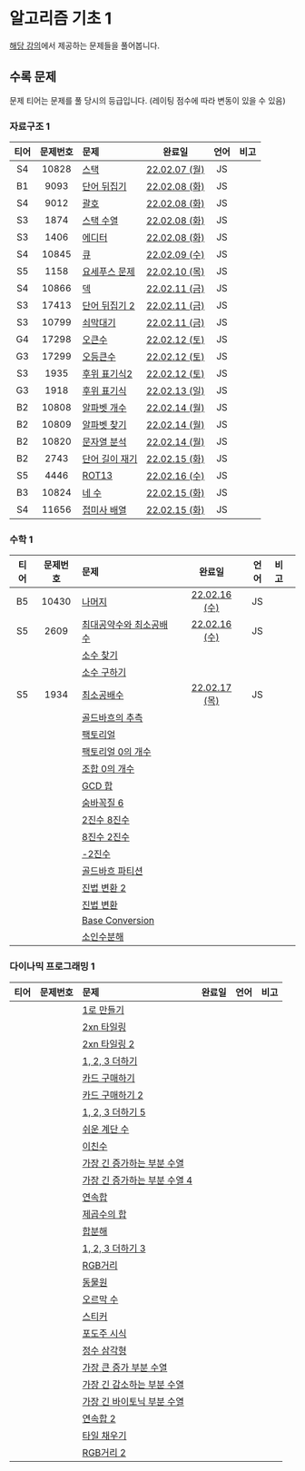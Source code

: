 # 알고리즘 기초 1

[해당 강의](https://code.plus/course/41)에서 제공하는 문제들을 풀어봅니다.

## 수록 문제

문제 티어는 문제를 풀 당시의 등급입니다. (레이팅 점수에 따라 변동이 있을 수 있음)

### 자료구조 1

| 티어 | 문제번호 | 문제 | 완료일 | 언어 | 비고 |
| :--: | :------: | :-- | :----: | :--: | :-- |
| S4 | 10828 | [스택](https://www.acmicpc.net/problem/10828) | [22.02.07 (월)](./10828_스택) | JS | |
| B1 | 9093 | [단어 뒤집기](https://www.acmicpc.net/problem/9093) | [22.02.08 (화)](./9093_단어_뒤집기) | JS | |
| S4 | 9012 | [괄호](https://www.acmicpc.net/problem/9012) | [22.02.08 (화)](./9012_괄호) | JS | |
| S3 | 1874 | [스택 수열](https://www.acmicpc.net/problem/1874) | [22.02.08 (화)](./1874_스택_수열) | JS | |
| S3 | 1406 | [에디터](https://www.acmicpc.net/problem/1406) | [22.02.08 (화)](./1406_에디터)| JS | |
| S4 | 10845 | [큐](https://www.acmicpc.net/problem/10845) | [22.02.09 (수)](./10845_큐) | JS | |
| S5 | 1158 | [요세푸스 문제](https://www.acmicpc.net/problem/1158) | [22.02.10 (목)](./1158_요세푸스_문제) | JS | |
| S4 | 10866 | [덱](https://www.acmicpc.net/problem/10866) | [22.02.11 (금)](./10866_덱) | JS | |
| S3 | 17413 | [단어 뒤집기 2](https://www.acmicpc.net/problem/17413) | [22.02.11 (금)](./17413_단어_뒤집기_2) | JS | |
| S3 | 10799 | [쇠막대기](https://www.acmicpc.net/problem/10799) | [22.02.11 (금)](./10799_쇠막대기) | JS | |
| G4 | 17298 | [오큰수](https://www.acmicpc.net/problem/17298) | [22.02.12 (토)](./17298_오큰수) | JS | |
| G3 | 17299 | [오등큰수](https://www.acmicpc.net/problem/17299) | [22.02.12 (토)](./17299_오등큰수) | JS | |
| S3 | 1935 | [후위 표기식2](https://www.acmicpc.net/problem/1935) | [22.02.12 (토)](./1935_후위_표기식2) | JS | |
| G3 | 1918 | [후위 표기식](https://www.acmicpc.net/problem/1918) | [22.02.13 (일)](./1918_후위_표기식) | JS | |
| B2 | 10808 | [알파벳 개수](https://www.acmicpc.net/problem/10808) | [22.02.14 (월)](./10808_알파벳_개수) | JS | |
| B2 | 10809 | [알파벳 찾기](https://www.acmicpc.net/problem/10809) | [22.02.14 (월)](./10809_알파벳_찾기) | JS | |
| B2 | 10820 | [문자열 분석](https://www.acmicpc.net/problem/10820) | [22.02.14 (월)](./10820_문자열_분석) | JS | |
| B2 | 2743 | [단어 길이 재기](https://www.acmicpc.net/problem/2743) | [22.02.15 (화)](./2743_단어_길이_재기/) | JS | |
| S5 | 4446 | [ROT13](https://www.acmicpc.net/problem/4446) | [22.02.16 (수)](./4446_ROT13/) | JS | |
| B3 | 10824 | [네 수](https://www.acmicpc.net/problem/10824) | [22.02.15 (화)](./10824_네_수/) | JS | |
| S4 | 11656 | [접미사 배열](https://www.acmicpc.net/problem/11656) | [22.02.15 (화)](./11656_접미사_배열/) | JS | |

### 수학 1

| 티어 | 문제번호 | 문제 | 완료일 | 언어 | 비고 |
| :--: | :------: | :-- | :----: | :--: | :-- |
| B5 | 10430 | [나머지](https://www.acmicpc.net/problem/10430) | [22.02.16 (수)](./10430_나머지/) | JS | |
| S5 | 2609 | [최대공약수와 최소공배수](https://www.acmicpc.net/problem/2609) | [22.02.16 (수)](./2609_최대공약수와_최소공배수/) | JS | |
|  |  | [소수 찾기](https://www.acmicpc.net/problem/) | | | |
|  |  | [소수 구하기](https://www.acmicpc.net/problem/) | | | |
| S5 | 1934 | [최소공배수](https://www.acmicpc.net/problem/1934) | [22.02.17 (목)](./1934_최소공배수/) | JS | |
|  |  | [골드바흐의 추측](https://www.acmicpc.net/problem/) | | | |
|  |  | [팩토리얼](https://www.acmicpc.net/problem/) | | | |
|  |  | [팩토리얼 0의 개수](https://www.acmicpc.net/problem/) | | | |
|  |  | [조합 0의 개수](https://www.acmicpc.net/problem/) | | | |
|  |  | [GCD 합](https://www.acmicpc.net/problem/) | | | |
|  |  | [숨바꼭질 6](https://www.acmicpc.net/problem/) | | | |
|  |  | [2진수 8진수](https://www.acmicpc.net/problem/) | | | |
|  |  | [8진수 2진수](https://www.acmicpc.net/problem/) | | | |
|  |  | [-2진수](https://www.acmicpc.net/problem/) | | | |
|  |  | [골드바흐 파티션](https://www.acmicpc.net/problem/) | | | |
|  |  | [진법 변환 2](https://www.acmicpc.net/problem/) | | | |
|  |  | [진법 변환](https://www.acmicpc.net/problem/) | | | |
|  |  | [Base Conversion](https://www.acmicpc.net/problem/) | | | |
|  |  | [소인수분해](https://www.acmicpc.net/problem/) | | | |

### 다이나믹 프로그래밍 1

| 티어 | 문제번호 | 문제 | 완료일 | 언어 | 비고 |
| :--: | :------: | :-- | :----: | :--: | :-- |
|  |  | [1로 만들기](https://www.acmicpc.net/problem/) | | | |
|  |  | [2xn 타일링](https://www.acmicpc.net/problem/) | | | |
|  |  | [2xn 타일링 2](https://www.acmicpc.net/problem/) | | | |
|  |  | [1, 2, 3 더하기](https://www.acmicpc.net/problem/) | | | |
|  |  | [카드 구매하기](https://www.acmicpc.net/problem/) | | | |
|  |  | [카드 구매하기 2](https://www.acmicpc.net/problem/) | | | |
|  |  | [1, 2, 3 더하기 5](https://www.acmicpc.net/problem/) | | | |
|  |  | [쉬운 계단 수](https://www.acmicpc.net/problem/) | | | |
|  |  | [이친수](https://www.acmicpc.net/problem/) | | | |
|  |  | [가장 긴 증가하는 부분 수열](https://www.acmicpc.net/problem/) | | | |
|  |  | [가장 긴 증가하는 부분 수열 4](https://www.acmicpc.net/problem/) | | | |
|  |  | [연속합](https://www.acmicpc.net/problem/) | | | |
|  |  | [제곱수의 합](https://www.acmicpc.net/problem/) | | | |
|  |  | [합분해](https://www.acmicpc.net/problem/) | | | |
|  |  | [1, 2, 3 더하기 3](https://www.acmicpc.net/problem/) | | | |
|  |  | [RGB거리](https://www.acmicpc.net/problem/) | | | |
|  |  | [동물원](https://www.acmicpc.net/problem/) | | | |
|  |  | [오르막 수](https://www.acmicpc.net/problem/) | | | |
|  |  | [스티커](https://www.acmicpc.net/problem/) | | | |
|  |  | [포도주 시식](https://www.acmicpc.net/problem/) | | | |
|  |  | [정수 삼각형](https://www.acmicpc.net/problem/) | | | |
|  |  | [가장 큰 증가 부분 수열](https://www.acmicpc.net/problem/) | | | |
|  |  | [가장 긴 감소하는 부분 수열](https://www.acmicpc.net/problem/) | | | |
|  |  | [가장 긴 바이토닉 부분 수열](https://www.acmicpc.net/problem/) | | | |
|  |  | [연속합 2](https://www.acmicpc.net/problem/) | | | |
|  |  | [타일 채우기](https://www.acmicpc.net/problem/) | | | |
|  |  | [RGB거리 2](https://www.acmicpc.net/problem/) | | | |